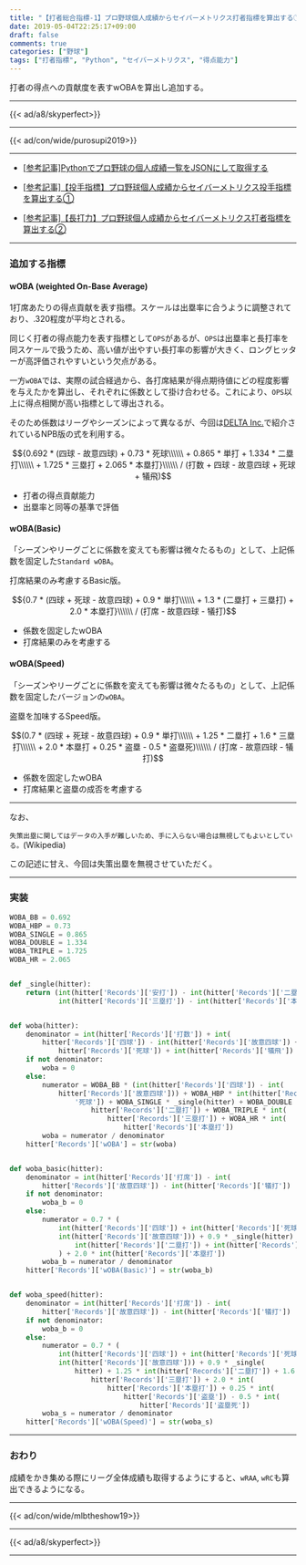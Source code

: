 ```yaml
---
title: "【打者総合指標-1】プロ野球個人成績からセイバーメトリクス打者指標を算出する①"
date: 2019-05-04T22:25:17+09:00
draft: false
comments: true
categories: ["野球"]
tags: ["打者指標", "Python", "セイバーメトリクス", "得点能力"]
---
```


打者の得点への貢献度を表すwOBAを算出し追加する。

<!--more-->

---

{{< ad/a8/skyperfect>}}

---

{{< ad/con/wide/purosupi2019>}}

---

- [[参考記事]Pythonでプロ野球の個人成績一覧をJSONにして取得する](https://www.ted027.com/post/python-personal-records)

- [[参考記事]【投手指標】プロ野球個人成績からセイバーメトリクス投手指標を算出する①](https://www.ted027.com/post/sabr-1)

- [[参考記事]【長打力】プロ野球個人成績からセイバーメトリクス打者指標を算出する②](https://www.ted027.com/post/sabr-3)

---

### 追加する指標

#### wOBA (weighted On-Base Average)

1打席あたりの得点貢献を表す指標。スケールは出塁率に合うように調整されており、.320程度が平均とされる。

同じく打者の得点能力を表す指標として`OPS`があるが、`OPS`は出塁率と長打率を同スケールで扱うため、高い値が出やすい長打率の影響が大きく、ロングヒッターが高評価されやすいという欠点がある。

一方`wOBA`では、実際の試合経過から、各打席結果が得点期待値にどの程度影響を与えたかを算出し、それぞれに係数として掛け合わせる。これにより、`OPS`以上に得点相関が高い指標として導出される。

そのため係数はリーグやシーズンによって異なるが、今回は[DELTA Inc.](https://1point02.jp/op/gnav/glossary/gls_explanation.aspx?eid=20004)で紹介されているNPB版の式を利用する。

$${0.692 * (四球 - 故意四球) + 0.73 * 死球\\\\\\ + 0.865 * 単打 + 1.334 * 二塁打\\\\\\ + 1.725 * 三塁打 + 2.065 * 本塁打}\\\\\\ / (打数 + 四球 - 故意四球 + 死球 + 犠飛)$$

- 打者の得点貢献能力
- 出塁率と同等の基準で評価

#### wOBA(Basic)

「シーズンやリーグごとに係数を変えても影響は微々たるもの」として、上記係数を固定した`Standard wOBA`。

打席結果のみ考慮するBasic版。

$${0.7 * (四球 + 死球 - 故意四球) + 0.9 * 単打\\\\\\ + 1.3 * (二塁打 + 三塁打) + 2.0 * 本塁打}\\\\\\ / (打席 - 故意四球 - 犠打)$$

- 係数を固定したwOBA
- 打席結果のみを考慮する

#### wOBA(Speed)

「シーズンやリーグごとに係数を変えても影響は微々たるもの」として、上記係数を固定したバージョンの`wOBA`。

盗塁を加味するSpeed版。

$$(0.7 * (四球 + 死球 - 故意四球) + 0.9 * 単打\\\\\\ + 1.25 * 二塁打 + 1.6 * 三塁打\\\\\\ + 2.0 * 本塁打 + 0.25 * 盗塁 - 0.5 * 盗塁死)\\\\\\ / (打席 - 故意四球 - 犠打)$$

- 係数を固定したwOBA
- 打席結果と盗塁の成否を考慮する

---

なお、

`失策出塁に関してはデータの入手が難しいため、手に入らない場合は無視してもよいとしている。`(Wikipedia)

この記述に甘え、今回は失策出塁を無視させていただく。

---

### 実装

```py:sabr.py
WOBA_BB = 0.692
WOBA_HBP = 0.73
WOBA_SINGLE = 0.865
WOBA_DOUBLE = 1.334
WOBA_TRIPLE = 1.725
WOBA_HR = 2.065


def _single(hitter):
    return (int(hitter['Records']['安打']) - int(hitter['Records']['二塁打']) -
            int(hitter['Records']['三塁打']) - int(hitter['Records']['本塁打']))


def woba(hitter):
    denominator = int(hitter['Records']['打数']) + int(
        hitter['Records']['四球']) - int(hitter['Records']['故意四球']) + int(
            hitter['Records']['死球']) + int(hitter['Records']['犠飛'])
    if not denominator:
        woba = 0
    else:
        numerator = WOBA_BB * (int(hitter['Records']['四球']) - int(
            hitter['Records']['故意四球'])) + WOBA_HBP * int(hitter['Records'][
                '死球']) + WOBA_SINGLE * _single(hitter) + WOBA_DOUBLE * int(
                    hitter['Records']['二塁打']) + WOBA_TRIPLE * int(
                        hitter['Records']['三塁打']) + WOBA_HR * int(
                            hitter['Records']['本塁打'])
        woba = numerator / denominator
    hitter['Records']['wOBA'] = str(woba)


def woba_basic(hitter):
    denominator = int(hitter['Records']['打席']) - int(
        hitter['Records']['故意四球']) - int(hitter['Records']['犠打'])
    if not denominator:
        woba_b = 0
    else:
        numerator = 0.7 * (
            int(hitter['Records']['四球']) + int(hitter['Records']['死球']) -
            int(hitter['Records']['故意四球'])) + 0.9 * _single(hitter) + 1.3 * (
                int(hitter['Records']['二塁打']) + int(hitter['Records']['三塁打'])
            ) + 2.0 * int(hitter['Records']['本塁打'])
        woba_b = numerator / denominator
    hitter['Records']['wOBA(Basic)'] = str(woba_b)


def woba_speed(hitter):
    denominator = int(hitter['Records']['打席']) - int(
        hitter['Records']['故意四球']) - int(hitter['Records']['犠打'])
    if not denominator:
        woba_b = 0
    else:
        numerator = 0.7 * (
            int(hitter['Records']['四球']) + int(hitter['Records']['死球']) -
            int(hitter['Records']['故意四球'])) + 0.9 * _single(
                hitter) + 1.25 * int(hitter['Records']['二塁打']) + 1.6 * int(
                    hitter['Records']['三塁打']) + 2.0 * int(
                        hitter['Records']['本塁打']) + 0.25 * int(
                            hitter['Records']['盗塁']) - 0.5 * int(
                                hitter['Records']['盗塁死'])
        woba_s = numerator / denominator
    hitter['Records']['wOBA(Speed)'] = str(woba_s)
```

---

### おわり

成績をかき集める際にリーグ全体成績も取得するようにすると、`wRAA`, `wRC`も算出できるようになる。

---

{{< ad/con/wide/mlbtheshow19>}}

---

{{< ad/a8/skyperfect>}}

---